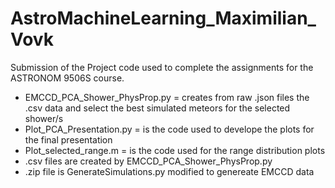 # AstroMachineLearning_Maximilian_Vovk
Submission of the Project code used to complete the assignments for the ASTRONOM 9506S course.
- EMCCD_PCA_Shower_PhysProp.py = creates from raw .json files the .csv data and select the best simulated meteors for the selected shower/s
- Plot_PCA_Presentation.py = is the code used to develope the plots for the final presentation
- Plot_selected_range.m = is the code used for the range distribution plots
- .csv files are created by EMCCD_PCA_Shower_PhysProp.py
- .zip file is GenerateSimulations.py modified to genereate EMCCD data
